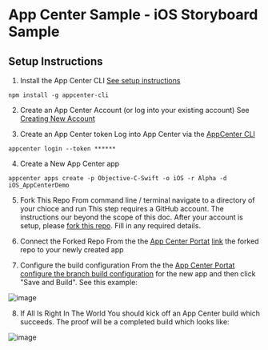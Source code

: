 # App Center Sample - iOS Storyboard Sample

## Setup Instructions

1. Install the App Center CLI
[See setup instructions](https://www.npmjs.com/package/appcenter-cli)

``` npm install -g appcenter-cli ```

2. Create an App Center Account (or log into your existing account)
See [Creating New Account](https://docs.microsoft.com/en-us/appcenter/quickstarts/#creating-an-app-center-account)

3. Create an App Center token 
Log into App Center via the [AppCenter CLI](https://docs.microsoft.com/en-us/appcenter/cli/#logging-in)

``` appcenter login --token ****** ```

4. Create a New App Center app

``` appcenter apps create -p Objective-C-Swift -o iOS -r Alpha -d iOS_AppCenterDemo ```

5. Fork This Repo
From command line / terminal navigate to a directory of your chioce and run
This step requires a GitHub account. The instructions our beyond the scope of this doc. After your account is setup, please [fork this repo](https://github.com/tdevere/ios_storyboard_AppCenter_sample/fork). Fill in any required details. 

6. Connect the Forked Repo
From the the [App Center Portat](https://appcenter.ms) [link](https://docs.microsoft.com/en-us/appcenter/build/connect#connecting-to-a-source-repository) the forked repo to your newly created app 

7. Configure the build configuration
From the the [App Center Portat](https://appcenter.ms) [configure the branch build configuration](https://docs.microsoft.com/en-us/appcenter/build/branches) for the new app and then click "Save and Build". See this example: 

![image](https://user-images.githubusercontent.com/24923679/180891519-3b074c58-cfe4-47d8-ac6f-bf2a9437df19.png)

8. If All Is Right In The World
You should kick off an App Center build which succeeds. The proof will be a completed build which looks like:

![image](https://user-images.githubusercontent.com/24923679/180891648-9e15ab3f-8a1a-4760-a8db-df415815275e.png)

